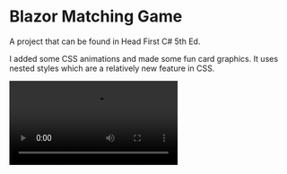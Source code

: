 ﻿# Blazor Matching Game

A project that can be found in Head First C# 5th Ed.

I added some CSS animations and made some fun card graphics.
It uses nested styles which are a relatively new feature in CSS.

<video src="https://github.com/1zzowiebeha/Matching-Game/raw/refs/heads/main/firefox_LMWzaZDyBZ.mp4"></video>
